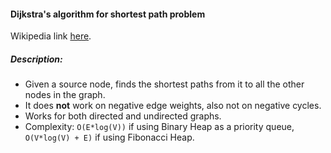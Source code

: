 #### Dijkstra's algorithm for shortest path problem

Wikipedia link [here](http://en.wikipedia.org/wiki/Dijkstra%27s_algorithm "Dijkstra's algorithm").

##### Description:

* Given a source node, finds the shortest paths from it to all the other nodes in the graph.
* It does **not** work on negative edge weights, also not on negative cycles.
* Works for both directed and undirected graphs.
* Complexity: `O(E*log(V))` if using Binary Heap as a priority queue, `O(V*log(V) + E)` if using Fibonacci Heap.
